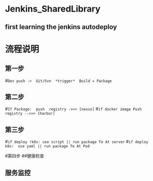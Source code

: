 # Jenkins_SharedLibrary
## first learning the jenkins autodeploy

# 流程说明
## 第一步
#```Dev push ->  Git/Svn  *trigger*  Build = Package```

## 第二步
#```If Package:  push  registry ->>> [nexus]```
#```if docker image Push registry -->>> [harbor]```

## 第三步 
#```if deploy !k8s: use script || run package To At server```
#```if deploy k8s:  use yaml || run package To At Pod```

#第四步
##健康检查
## 服务监控